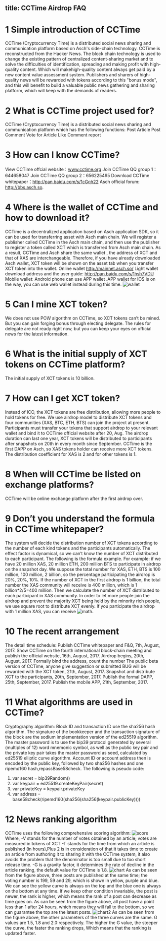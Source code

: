 title: CCTime Airdrop FAQ
---

# 1 Simple introduction of CCTime

CCTime (Cryptocurrency Time) is a distributed social news sharing and communication platform based on Asch's side-chain technology. CCTime is reconstructed from the Hacker News. The block chain technology is used to change the existing pattern of centralized content-sharing market and to solve the difficulties of identification, spreading and making profit with high-quality content. Which will makehigh-quality content always get paid by a new content value assessment system. Publishers and sharers of high-quality news will be rewarded with tokens according to this "bonus mode", and this will benefit to build a valuable public news gathering and sharing platform, which will keep with the demands of readers.

# 2 What is CCTime project used for?

CCTime (Cryptocurrency Time) is a distributed social news sharing and communication platform which has the following functions:
Post Article
Post Comment
Vote for Article
Like Comment
report

# 3 How can I know CCTime?

View CCTime offcial website：www.cctime.org
Join CCTime QQ group 1：644658047
Join CCTime QQ group 2：656225495
Download CCTime whitepaper：http://pan.baidu.com/s/1cGqh22
Asch official forum: http://bbs.asch.so.

# 4 Where is the wallet of CCTime and how to download it?
CCTime is a decentralized application based on Asch application SDK, so it can be used for transferring asset with Asch main chain. We will register a publisher called CCTime in the Asch main chain, and then use the publisher to register a token called XCT which is transferred from Asch main chain. As a result, CCTime and Asch share the same wallet , the address of XCT and  that of XAS are interchangeable. Therefore, if you have already downloaded Asch wallet, XCT token will be shown on the asset tab when you transfer XCT token into the wallet.
Online wallet
http://mainnet.asch.so/
Light wallet download address and the user guide:
http://pan.baidu.com/s/1hsh7VDU
Mobile wallet: Android phone can use APP wallet .APP wallet for IOS is on the way, you can use web wallet instead during this time.
![wallet](./assets/wallet.png)

# 5 Can I mine XCT token?

We does not use POW algorithm on CCTime, so XCT tokens can’t be mined. But you can gain forging bonus through electing delegate. The rules for delegate are not ready right now, but you can keep your eyes on official news for the latest information.

# 6 What is the initial supply of XCT tokens on CCTime platform?

The initial supply of XCT tokens is 10 billion.

# 7 How can I get XCT token?

Instead of ICO, the XCT tokens are free distribution, allowing more people to hold tokens for free. We use airdrop model to distribute XCT tokens and four communities (XAS, BTC, ETH, BTS) can join the project at present. Participants must transfer your tokens that support airdrop to your relevant wallet and bind it to CCTime official website after 20, Aug. The airdrop duration can last one year, XCT tokens will be distributed to participants after snapshots on 20th in every month since September. CCTime is the first DAPP on Asch, so XAS tokens holder can receive more XCT tokens. The distribution coefficient for XAS is 2 and for other tokens is 1.

# 8 When will CCTime be listed on exchange platforms?

CCTime will be online exchange platform after the first airdrop over.

# 9 Don’t you understand the formula in CCTime whitepaper?

The system will decide the distribution number of XCT tokens according to the number of each kind tokens and the participants automatically. The effect factor is dynamical, so we can’t  know the number of XCT distributed to each participant. The following is the formula example.
For example:
if we have 20 million XAS, 20 million ETH, 200 million BTS to participate in airdrop on the snapshot day. We suppose the total number for XAS, ETH, BTS is 100 million, 100 million, 2 billion, so the percentage participating the airdrop is 20%, 20%, 10%.
If the number of XCT in the first airdrop is 1 billion, the total number the XAS community will receive is 400 million, which is 1 billion*2/5=400 million.
Then we calculate the number of XCT distributed to each participant in XAS community. In order to let more people join the airdrop and prevent the majority XCT being held by the minority rich people, we use square root to distribute XCT evenly.
If you participate the airdrop with 1 million XAS, you can receive ![math](./assets/math.png).

# 10 The recent arrangement
The detail time schedule:
Publish CCTime whitepaper and F&Q, 7th, August, 2017.
Show CCTime on the fourth international block-chain meeting and publish the official website, 16th, August, 2017.
Airdrop begins, 20th, August, 2017. Formally bind the address, count the number
The public beta version of CCTime, anyone give suggestion or submitted BUG will be rewarded with the XCT token, 21th, August, 2017.
Snapshot and distribute XCT to the participants, 20th, September, 2017.
Publish the formal DAPP, 25th, September, 2017.
Publish the mobile APP, 21th, September, 2017.

# 11 What algorithms are used in CCTime?
Cryptography algorithm:
Block ID and transaction ID use the sha256 hash algorithm.
The signature of the bookkeeper and the transaction signature of the block are the sodium implementation version of the ed25519 algorithm.
The master password is to use the bip39 protocol generated by several (multiples of 12) word mnemonic symbol, as well as the public key pair and the private key pair takes the master password as seed, calculated by ed25519 elliptic curve algorithm.
Account ID or account address then is encoded by the public key, followed by two sha256 hashes and one ripemd160 hash,repassBase58check.
The following is pseudo code:
1. var secret = bip39Random()
2. var keypair = ed25519.createKeyPair(secret)
3. var privateKey = keypair.privateKey
4. var address = base58check(ripemd160(sha256(sha256(keypair.publicKey))))

# 12 News ranking algorithm
CCTime uses the following comprehensive scoring algorithm:
![score](./assets/score.png)
Where,
-V stands for the number of votes obtained by an article; votes are measured in tokens of XCT
-T stands for the time from which an article is published (in hours),Plus 2 is in consideration of that it takes time to create an article from authoring it to sharing it with the CCTime system, it also avoids the problem that the denominator is too small due to too short release time.
-G is a gravity factor, it determines the rate of decline in the article ranking, the default value for CCTime is 1.8.
![chart](./assets/chart.png)
As can be seen from the figure above, three posts are published at the same time; the voting number is 199, 59 and 29, which is shown in yellow, purple and blue. We can see the yellow curve is always on the top and the blue one is always on the bottom at any time.
If we keep other condition invariable, the post is newer, the rank is higher, which means the rank of a post can decrease as time goes on.
As can be seen from the figure above, all post have a point less than 1 after 24 hours, which means they will fall to the bottom, so we can guarantee the top are the latest posts.
![chart2](./assets/chart2.png)
As can be seen from the figure above, the other parameters of the three curves are the same. G values are 1.5, 1.8 and 2.0 respectively. The higher the G value, the steeper the curve, the faster the ranking drops, Which means that the ranking is updated faster.